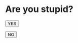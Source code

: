 # Are you stupid?
<script src="https://code.jquery.com/jquery-3.3.1.min.js"></script>
<button class="yes" 
onClick="(
    function() {
        var d = document.getElementByClass('yes');
        d.style.position = 'absolute';
        d.style.left = (Math.random()*100)+'px';
        d.style.top = (Math.random()*100)+'px';
        return false;
        }
    )(); 
    return false;">YES
</button>

<button class="no">NO</button>
